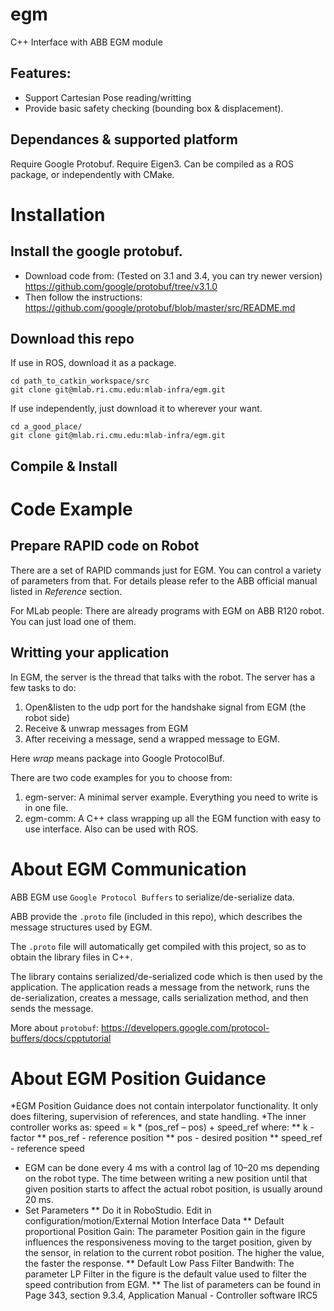 # egm
C++ Interface with ABB EGM module

## Features:
* Support Cartesian Pose reading/writting
* Provide basic safety checking (bounding box & displacement).

## Dependances & supported platform
Require Google Protobuf.
Require Eigen3.
Can be compiled as a ROS package, or independently with CMake.




# Installation
## Install the google protobuf.
* Download code from: (Tested on 3.1 and 3.4, you can try newer version)
https://github.com/google/protobuf/tree/v3.1.0
* Then follow the instructions:
https://github.com/google/protobuf/blob/master/src/README.md

## Download this repo
If use in ROS, download it as a package.
```
cd path_to_catkin_workspace/src
git clone git@mlab.ri.cmu.edu:mlab-infra/egm.git
```
If use independently, just download it to wherever your want.
```
cd a_good_place/
git clone git@mlab.ri.cmu.edu:mlab-infra/egm.git
```

## Compile & Install


# Code Example
## Prepare RAPID code on Robot
There are a set of RAPID commands just for EGM. You can control a variety of parameters from that. For details please refer to the ABB official manual listed in *Reference* section.

For MLab people:
There are already programs with EGM on ABB R120 robot.
You can just load one of them.

## Writting your application
In EGM, the server is the thread that talks with the robot.
The server has a few tasks to do:
1. Open&listen to the udp port for the handshake signal from EGM (the robot side)
2. Receive & unwrap messages from EGM
3. After receiving a message, send a wrapped message to EGM.

Here *wrap* means package into Google ProtocolBuf.
 
There are two code examples for you to choose from: 
1. egm-server: A minimal server example. Everything you need to write is in one file.
2. egm-comm: A C++ class wrapping up all the EGM function with easy to use interface. Also can be used with ROS.


# About EGM Communication
ABB EGM use ```Google Protocol Buffers``` to serialize/de-serialize data.

ABB provide the ```.proto``` file (included in this repo), which describes the message structures used by EGM.

The ```.proto``` file will automatically get compiled with this project, so as to obtain the library files in C++.

The library contains serialized/de-serialized code which is then used by the application. The application reads a message from the network, runs the de-serialization, creates a message, calls serialization method, and then sends the message.

More about ```protobuf```:
https://developers.google.com/protocol-buffers/docs/cpptutorial

# About EGM Position Guidance
*EGM Position Guidance does not contain interpolator functionality. It only does filtering, supervision of references, and state handling.
*The inner controller works as:
	speed = k * (pos_ref – pos) + speed_ref
where:
** k - factor
** pos_ref - reference position
** pos - desired position
** speed_ref - reference speed
* EGM can be done every 4 ms with a control lag of 10–20 ms depending on the robot type.
The time between writing a new position until that given position starts to affect the actual robot position, is usually around 20 ms.
* Set Parameters
** Do it in RoboStudio. Edit in configuration/motion/External Motion Interface Data
** Default proportional Position Gain: The parameter Position gain in the figure influences the responsiveness moving to the target position, given by the sensor, in relation to the current robot position. The higher the value, the faster the response.
** Default Low Pass Filter Bandwith: The parameter LP Filter in the figure is the default value used to filter the speed contribution from EGM.
** The list of parameters can be found in Page 343, section 9.3.4, Application Manual - Controller software IRC5



